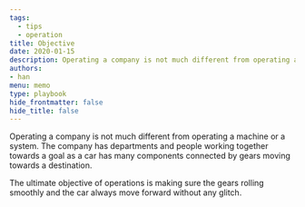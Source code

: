 ```yaml
---
tags: 
  - tips
  - operation
title: Objective
date: 2020-01-15
description: Operating a company is not much different from operating a machine or a system. 
authors: 
- han
menu: memo
type: playbook
hide_frontmatter: false
hide_title: false
---
```


Operating a company is not much different from operating a machine or a system. The company has departments and people working together towards a goal as a car has many components connected by gears moving towards a destination.

The ultimate objective of operations is making sure the gears rolling smoothly and the car always move forward without any glitch.

